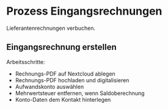 # Prozess Eingangsrechnungen
Lieferantenrechnungen verbuchen.

## Eingangsrechnung erstellen

Arbeitsschritte:
* Rechnungs-PDF auf Nextcloud ablegen
* Rechnungs-PDF hochladen und digitalisieren
* Aufwandskonto auswählen
* Mehrwertsteuer entfernen, wenn Saldoberechnung
* Konto-Daten dem Kontakt hinterlegen
